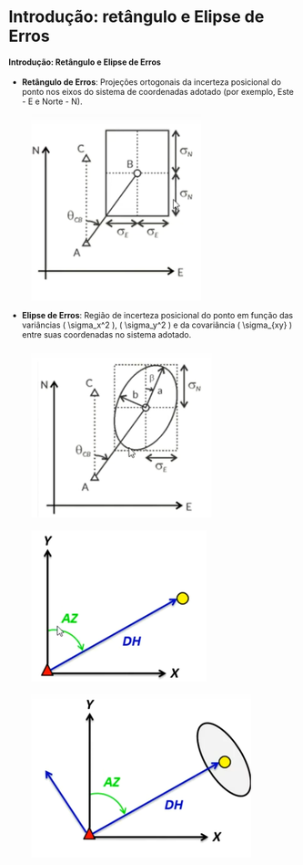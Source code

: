 # Introdução: retângulo e Elipse de Erros

#### Introdução: Retângulo e Elipse de Erros

* **Retângulo de Erros**: Projeções ortogonais da incerteza posicional do ponto nos eixos do sistema de coordenadas adotado (por exemplo, Este - E e Norte - N).

<figure><img src="../.gitbook/assets/image (1).png" alt=""><figcaption></figcaption></figure>

* **Elipse de Erros**: Região de incerteza posicional do ponto em função das variâncias ( \sigma\_x^2 ), ( \sigma\_y^2 ) e da covariância ( \sigma\_{xy} ) entre suas coordenadas no sistema adotado.

####

<figure><img src="../.gitbook/assets/image (1) (1).png" alt=""><figcaption></figcaption></figure>

####

<figure><img src="../.gitbook/assets/image (2).png" alt=""><figcaption></figcaption></figure>

<figure><img src="../.gitbook/assets/image (3).png" alt=""><figcaption></figcaption></figure>
